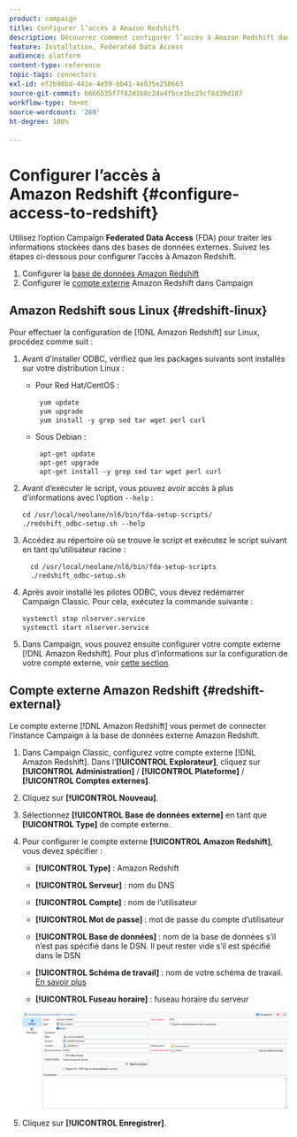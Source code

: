```yaml
---
product: campaign
title: Configurer l’accès à Amazon Redshift
description: Découvrez comment configurer l’accès à Amazon Redshift dans FDA
feature: Installation, Federated Data Access
audience: platform
content-type: reference
topic-tags: connectors
exl-id: ef2b98bd-441e-4e59-bb41-4e835e250663
source-git-commit: b666535f7f82d1b8c2da4fbce1bc25cf8d39d187
workflow-type: tm+mt
source-wordcount: '269'
ht-degree: 100%

---
```


# Configurer l’accès à Amazon Redshift {#configure-access-to-redshift}

Utilisez l’option Campaign **Federated Data Access** (FDA) pour traiter les informations stockées dans des bases de données externes. Suivez les étapes ci-dessous pour configurer l’accès à Amazon Redshift.

1. Configurer la [base de données Amazon Redshift](#configuring-redshift)
1. Configurer le [compte externe](#redshift-external) Amazon Redshift dans Campaign

## Amazon Redshift sous Linux {#redshift-linux}

Pour effectuer la configuration de [!DNL Amazon Redshift] sur Linux, procédez comme suit :

1. Avant d’installer ODBC, vérifiez que les packages suivants sont installés sur votre distribution Linux :

   * Pour Red Hat/CentOS :

     ```
      yum update
      yum upgrade
      yum install -y grep sed tar wget perl curl
     ```

   * Sous Debian :

     ```
      apt-get update
      apt-get upgrade
      apt-get install -y grep sed tar wget perl curl
     ```

1. Avant d’exécuter le script, vous pouvez avoir accès à plus d’informations avec l’option `--help` :

   ```
   cd /usr/local/neolane/nl6/bin/fda-setup-scripts/
   ./redshift_odbc-setup.sh --help
   ```

1. Accédez au répertoire où se trouve le script et exécutez le script suivant en tant qu’utilisateur racine :

   ```
     cd /usr/local/neolane/nl6/bin/fda-setup-scripts
     ./redshift_odbc-setup.sh
   ```

1. Après avoir installé les pilotes ODBC, vous devez redémarrer Campaign Classic. Pour cela, exécutez la commande suivante :

   ```
   systemctl stop nlserver.service
   systemctl start nlserver.service
   ```

1. Dans Campaign, vous pouvez ensuite configurer votre compte externe [!DNL Amazon Redshift]. Pour plus d’informations sur la configuration de votre compte externe, voir [cette section](#redshift-external).

## Compte externe Amazon Redshift {#redshift-external}

Le compte externe [!DNL Amazon Redshift] vous permet de connecter l’instance Campaign à la base de données externe Amazon Redshift.

1. Dans Campaign Classic, configurez votre compte externe [!DNL Amazon Redshift]. Dans l’**[!UICONTROL Explorateur]**, cliquez sur **[!UICONTROL Administration]** / **[!UICONTROL Plateforme]** / **[!UICONTROL Comptes externes]**.

1. Cliquez sur **[!UICONTROL Nouveau]**.

1. Sélectionnez **[!UICONTROL Base de données externe]** en tant que **[!UICONTROL Type]** de compte externe.

1. Pour configurer le compte externe **[!UICONTROL Amazon Redshift]**, vous devez spécifier :

   * **[!UICONTROL Type]** : Amazon Redshift

   * **[!UICONTROL Serveur]** : nom du DNS

   * **[!UICONTROL Compte]** : nom de l’utilisateur

   * **[!UICONTROL Mot de passe]** : mot de passe du compte d’utilisateur

   * **[!UICONTROL Base de données]** : nom de la base de données s’il n’est pas spécifié dans le DSN. Il peut rester vide s’il est spécifié dans le DSN

   * **[!UICONTROL Schéma de travail]** : nom de votre schéma de travail. [En savoir plus](https://docs.aws.amazon.com/redshift/latest/dg/r_Schemas_and_tables.html)

   * **[!UICONTROL Fuseau horaire]** : fuseau horaire du serveur

   ![](assets/amazon_redshift.png)

1. Cliquez sur **[!UICONTROL Enregistrer]**.
